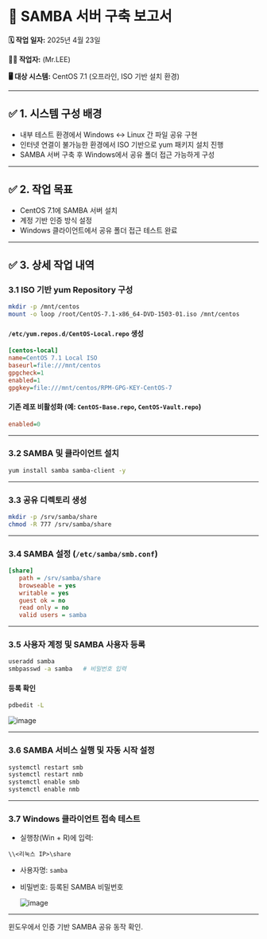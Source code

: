# 📘 SAMBA 서버 구축 보고서

**🗓 작업 일자:** 2025년 4월 23일

**🧑‍💻 작업자:** (Mr.LEE)  

**🖥 대상 시스템:** CentOS 7.1 (오프라인, ISO 기반 설치 환경)

---

## ✅ 1. 시스템 구성 배경

- 내부 테스트 환경에서 Windows ↔ Linux 간 파일 공유 구현
- 인터넷 연결이 불가능한 환경에서 ISO 기반으로 yum 패키지 설치 진행
- SAMBA 서버 구축 후 Windows에서 공유 폴더 접근 가능하게 구성

---

## ✅ 2. 작업 목표

- CentOS 7.1에 SAMBA 서버 설치
- 계정 기반 인증 방식 설정
- Windows 클라이언트에서 공유 폴더 접근 테스트 완료

---

## ✅ 3. 상세 작업 내역

### 3.1 ISO 기반 yum Repository 구성

```bash
mkdir -p /mnt/centos
mount -o loop /root/CentOS-7.1-x86_64-DVD-1503-01.iso /mnt/centos
```

#### `/etc/yum.repos.d/CentOS-Local.repo` 생성

```ini
[centos-local]
name=CentOS 7.1 Local ISO
baseurl=file:///mnt/centos
gpgcheck=1
enabled=1
gpgkey=file:///mnt/centos/RPM-GPG-KEY-CentOS-7
```

#### 기존 레포 비활성화 (예: `CentOS-Base.repo`, `CentOS-Vault.repo`)

```ini
enabled=0
```

---

### 3.2 SAMBA 및 클라이언트 설치

```bash
yum install samba samba-client -y
```

---

### 3.3 공유 디렉토리 생성

```bash
mkdir -p /srv/samba/share
chmod -R 777 /srv/samba/share
```

---

### 3.4 SAMBA 설정 (`/etc/samba/smb.conf`)

```ini
[share]
   path = /srv/samba/share
   browseable = yes
   writable = yes
   guest ok = no
   read only = no
   valid users = samba
```

---

### 3.5 사용자 계정 및 SAMBA 사용자 등록

```bash
useradd samba
smbpasswd -a samba   # 비밀번호 입력
```

#### 등록 확인

```bash
pdbedit -L
```

![image](https://github.com/user-attachments/assets/aa35e757-56ff-4a4e-9af8-31f88e835324)


---

### 3.6 SAMBA 서비스 실행 및 자동 시작 설정

```bash
systemctl restart smb
systemctl restart nmb
systemctl enable smb
systemctl enable nmb
```

---

### 3.7 Windows 클라이언트 접속 테스트

- 실행창(Win + R)에 입력:

```
\\<리눅스 IP>\share
```

- 사용자명: `samba`  
- 비밀번호: 등록된 SAMBA 비밀번호
  
  ![image](https://github.com/user-attachments/assets/d5bed147-58c6-4e11-9279-1e64f9fc81f2)

---

윈도우에서 인증 기반 SAMBA 공유 동작 확인.
